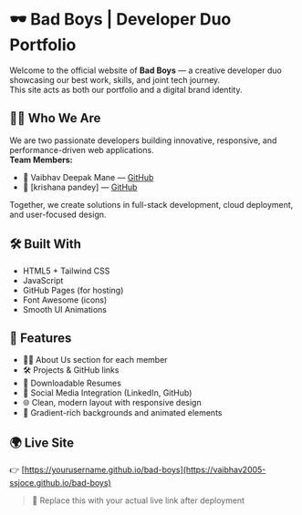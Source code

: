 # 🕶️ Bad Boys | Developer Duo Portfolio

Welcome to the official website of **Bad Boys** — a creative developer duo showcasing our best work, skills, and joint tech journey.  
This site acts as both our portfolio and a digital brand identity.

## 👨‍💻 Who We Are

We are two passionate developers building innovative, responsive, and performance-driven web applications.  
**Team Members:**
- 🚀 Vaibhav Deepak Mane — [GitHub](https://github.com/vaibhav2005-ssjoce)
- 🚀 [krishana pandey] — [GitHub](https://github.com/Krish-0613)

Together, we create solutions in full-stack development, cloud deployment, and user-focused design.

## 🛠️ Built With

- HTML5 + Tailwind CSS
- JavaScript
- GitHub Pages (for hosting)
- Font Awesome (icons)
- Smooth UI Animations

## 📸 Features

- 🧑‍💼 About Us section for each member
- 🛠️ Projects & GitHub links
- 📄 Downloadable Resumes
- 🔗 Social Media Integration (LinkedIn, GitHub)
- 🌐 Clean, modern layout with responsive design
- 🎨 Gradient-rich backgrounds and animated elements

## 🌍 Live Site

👉 [https://yourusername.github.io/bad-boys](https://vaibhav2005-ssjoce.github.io/bad-boys)

> 📢 Replace this with your actual live link after deployment
